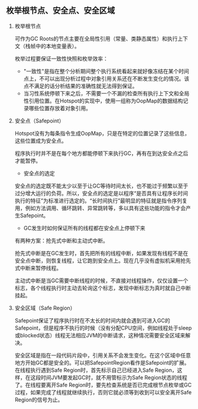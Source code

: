 ## 枚举根节点、安全点、安全区域

1. 枚举根节点

   可作为GC Roots的节点主要在全局性引用（常量、类静态属性）和执行上下文（栈帧中的本地变量表）。

   枚举过程要保证一致性快照和枚举效率：

   + "一致性"是指在整个分析期间整个执行系统看起来就好像冻结在某个时间点上，不可以出现分析过程中对象引用关系还在不断发生变化的情况。该点不满足的话分析结果的准确性就无法得到保证。
   + 当习性系统停顿下来之后，不需要一个不漏的检查所有执行上下文和全局性引用位置。在Hotspot的实现中，使用一组称为OopMap的数据结构记录哪些位置存放着对象引用。

2. 安全点（Safepoint）

   Hotspot没有为每条指令生成OopMap，只是在特定的位置记录了这些信息，这些位置成为安全点。

   程序执行时并不是在每个地方都能停顿下来执行GC，再有在到达安全点之后才能暂停。

   + 安全点的选定

   安全点的选定既不能太少以至于让GC等待时间太长，也不能过于频繁以至于过分增大运行的负荷。所以，安全点的选定是以程序“是否具有让程序长时间执行的特征”为标准进行选定的。“长时间执行”最明显的特征就是指令序列复用，例如方法调用、循环跳转、异常跳转等，多以具有这些功能的指令才会产生Safepoint。

   + GC发生时如何保证所有的线程都在安全点上停顿下来

   有两种方案：抢先式中断和主动式中断。

   抢先式中断是在GC发生时，首先把所有的线程中断，如果发现有线程不是在安全点中断，则恢复线程，让它跑到安全点上。现在几乎没有虚拟机采用抢先式中断来暂停线程。

   主动式中断是当GC需要中断线程的时候，不直接对线程操作，仅仅设置一个标志，各个线程执行时主动去轮询这个标志，发现中断标志为真时就自己中断挂起。

3. 安全区域（Safe Region）

   Safepoint保证了程序执行时在不太长的时间内就会遇到可进入GC的Safepoint，但是程序不执行的时候（没有分配CPU空间，例如线程处于sleep或blocked状态）线程无法相应JVM的中断请求，这种情况需要安全区域来解决。

   安全区域是指在一段代码片段中，引用关系不会发生变化。在这个区域中任意地方开始GC都是安全的。可以把SafepointRegion看作是Safepoint的扩展。在线程执行遇到Safe Region时，首先标示自己已经进入Safe Region，这样，在这段时间JVM要发起GC时，就不用管标示为Safe Region状态的线程了。在线程要离开Safe Region时，要先检查系统是否已完成根节点枚举或GC过程，如果完成了线程就继续执行，否则它就必须等到收到可以安全离开Safe Region的信号为止。